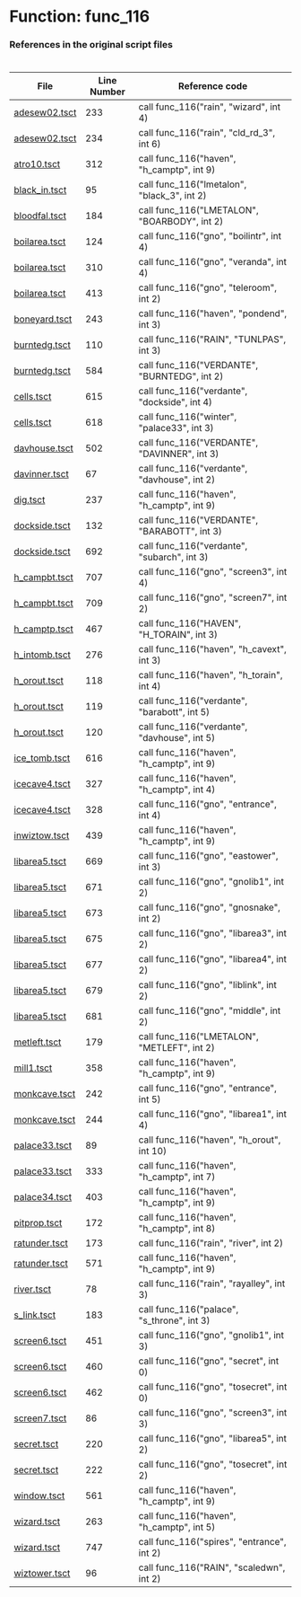 # Function: func_116
### References in the original script files

#

| File | Line Number | Reference code |
| --- | --- | --- |
| [adesew02.tsct](../../../out/adesew02.tsct#L233) | 233 | call func_116("rain", "wizard", int 4) |
| [adesew02.tsct](../../../out/adesew02.tsct#L234) | 234 | call func_116("rain", "cld_rd_3", int 6) |
| [atro10.tsct](../../../out/atro10.tsct#L312) | 312 | call func_116("haven", "h_camptp", int 9) |
| [black_in.tsct](../../../out/black_in.tsct#L95) | 95 | call func_116("lmetalon", "black_3", int 2) |
| [bloodfal.tsct](../../../out/bloodfal.tsct#L184) | 184 | call func_116("LMETALON", "BOARBODY", int 2) |
| [boilarea.tsct](../../../out/boilarea.tsct#L124) | 124 | call func_116("gno", "boilintr", int 4) |
| [boilarea.tsct](../../../out/boilarea.tsct#L310) | 310 | call func_116("gno", "veranda", int 4) |
| [boilarea.tsct](../../../out/boilarea.tsct#L413) | 413 | call func_116("gno", "teleroom", int 2) |
| [boneyard.tsct](../../../out/boneyard.tsct#L243) | 243 | call func_116("haven", "pondend", int 3) |
| [burntedg.tsct](../../../out/burntedg.tsct#L110) | 110 | call func_116("RAIN", "TUNLPAS", int 3) |
| [burntedg.tsct](../../../out/burntedg.tsct#L584) | 584 | call func_116("VERDANTE", "BURNTEDG", int 2) |
| [cells.tsct](../../../out/cells.tsct#L615) | 615 | call func_116("verdante", "dockside", int 4) |
| [cells.tsct](../../../out/cells.tsct#L618) | 618 | call func_116("winter", "palace33", int 3) |
| [davhouse.tsct](../../../out/davhouse.tsct#L502) | 502 | call func_116("VERDANTE", "DAVINNER", int 3) |
| [davinner.tsct](../../../out/davinner.tsct#L67) | 67 | call func_116("verdante", "davhouse", int 2) |
| [dig.tsct](../../../out/dig.tsct#L237) | 237 | call func_116("haven", "h_camptp", int 9) |
| [dockside.tsct](../../../out/dockside.tsct#L132) | 132 | call func_116("VERDANTE", "BARABOTT", int 3) |
| [dockside.tsct](../../../out/dockside.tsct#L692) | 692 | call func_116("verdante", "subarch", int 3) |
| [h_campbt.tsct](../../../out/h_campbt.tsct#L707) | 707 | call func_116("gno", "screen3", int 4) |
| [h_campbt.tsct](../../../out/h_campbt.tsct#L709) | 709 | call func_116("gno", "screen7", int 2) |
| [h_camptp.tsct](../../../out/h_camptp.tsct#L467) | 467 | call func_116("HAVEN", "H_TORAIN", int 3) |
| [h_intomb.tsct](../../../out/h_intomb.tsct#L276) | 276 | call func_116("haven", "h_cavext", int 3) |
| [h_orout.tsct](../../../out/h_orout.tsct#L118) | 118 | call func_116("haven", "h_torain", int 4) |
| [h_orout.tsct](../../../out/h_orout.tsct#L119) | 119 | call func_116("verdante", "barabott", int 5) |
| [h_orout.tsct](../../../out/h_orout.tsct#L120) | 120 | call func_116("verdante", "davhouse", int 5) |
| [ice_tomb.tsct](../../../out/ice_tomb.tsct#L616) | 616 | call func_116("haven", "h_camptp", int 9) |
| [icecave4.tsct](../../../out/icecave4.tsct#L327) | 327 | call func_116("haven", "h_camptp", int 4) |
| [icecave4.tsct](../../../out/icecave4.tsct#L328) | 328 | call func_116("gno", "entrance", int 4) |
| [inwiztow.tsct](../../../out/inwiztow.tsct#L439) | 439 | call func_116("haven", "h_camptp", int 9) |
| [libarea5.tsct](../../../out/libarea5.tsct#L669) | 669 | call func_116("gno", "eastower", int 3) |
| [libarea5.tsct](../../../out/libarea5.tsct#L671) | 671 | call func_116("gno", "gnolib1", int 2) |
| [libarea5.tsct](../../../out/libarea5.tsct#L673) | 673 | call func_116("gno", "gnosnake", int 2) |
| [libarea5.tsct](../../../out/libarea5.tsct#L675) | 675 | call func_116("gno", "libarea3", int 2) |
| [libarea5.tsct](../../../out/libarea5.tsct#L677) | 677 | call func_116("gno", "libarea4", int 2) |
| [libarea5.tsct](../../../out/libarea5.tsct#L679) | 679 | call func_116("gno", "liblink", int 2) |
| [libarea5.tsct](../../../out/libarea5.tsct#L681) | 681 | call func_116("gno", "middle", int 2) |
| [metleft.tsct](../../../out/metleft.tsct#L179) | 179 | call func_116("LMETALON", "METLEFT", int 2) |
| [mill1.tsct](../../../out/mill1.tsct#L358) | 358 | call func_116("haven", "h_camptp", int 9) |
| [monkcave.tsct](../../../out/monkcave.tsct#L242) | 242 | call func_116("gno", "entrance", int 5) |
| [monkcave.tsct](../../../out/monkcave.tsct#L244) | 244 | call func_116("gno", "libarea1", int 4) |
| [palace33.tsct](../../../out/palace33.tsct#L89) | 89 | call func_116("haven", "h_orout", int 10) |
| [palace33.tsct](../../../out/palace33.tsct#L333) | 333 | call func_116("haven", "h_camptp", int 7) |
| [palace34.tsct](../../../out/palace34.tsct#L403) | 403 | call func_116("haven", "h_camptp", int 9) |
| [pitprop.tsct](../../../out/pitprop.tsct#L172) | 172 | call func_116("haven", "h_camptp", int 8) |
| [ratunder.tsct](../../../out/ratunder.tsct#L173) | 173 | call func_116("rain", "river", int 2) |
| [ratunder.tsct](../../../out/ratunder.tsct#L571) | 571 | call func_116("haven", "h_camptp", int 9) |
| [river.tsct](../../../out/river.tsct#L78) | 78 | call func_116("rain", "rayalley", int 3) |
| [s_link.tsct](../../../out/s_link.tsct#L183) | 183 | call func_116("palace", "s_throne", int 3) |
| [screen6.tsct](../../../out/screen6.tsct#L451) | 451 | call func_116("gno", "gnolib1", int 3) |
| [screen6.tsct](../../../out/screen6.tsct#L460) | 460 | call func_116("gno", "secret", int 0) |
| [screen6.tsct](../../../out/screen6.tsct#L462) | 462 | call func_116("gno", "tosecret", int 0) |
| [screen7.tsct](../../../out/screen7.tsct#L86) | 86 | call func_116("gno", "screen3", int 3) |
| [secret.tsct](../../../out/secret.tsct#L220) | 220 | call func_116("gno", "libarea5", int 2) |
| [secret.tsct](../../../out/secret.tsct#L222) | 222 | call func_116("gno", "tosecret", int 2) |
| [window.tsct](../../../out/window.tsct#L561) | 561 | call func_116("haven", "h_camptp", int 9) |
| [wizard.tsct](../../../out/wizard.tsct#L263) | 263 | call func_116("haven", "h_camptp", int 5) |
| [wizard.tsct](../../../out/wizard.tsct#L747) | 747 | call func_116("spires", "entrance", int 2) |
| [wiztower.tsct](../../../out/wiztower.tsct#L96) | 96 | call func_116("RAIN", "scaledwn", int 2) |
